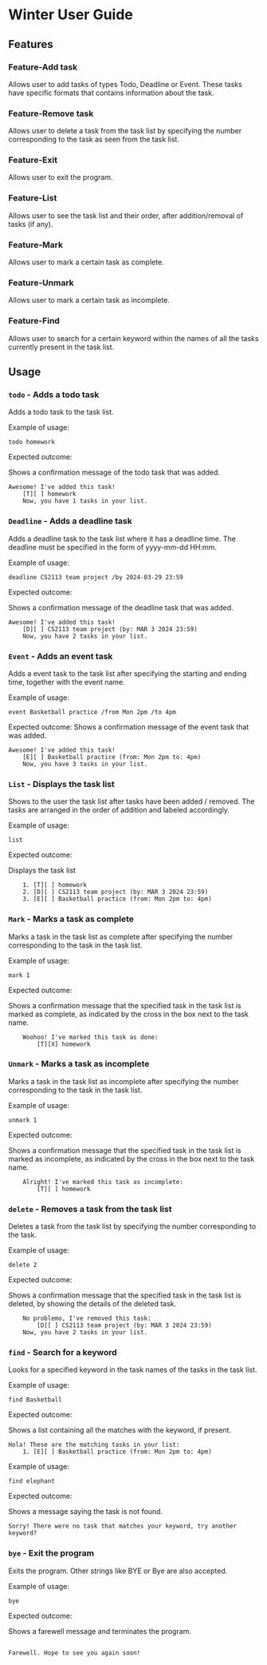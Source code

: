 # Winter User Guide

## Features 

### Feature-Add task

Allows user to add tasks of types Todo, Deadline or Event. These tasks have specific
formats that contains information about the task.

### Feature-Remove task

Allows user to delete a task from the task list by specifying the number 
corresponding to the task as seen from the task list.

### Feature-Exit

Allows user to exit the program.

### Feature-List

Allows user to see the task list and their order, after addition/removal of tasks (if any).


### Feature-Mark

Allows user to mark a certain task as complete.

### Feature-Unmark

Allows user to mark a certain task as incomplete.

### Feature-Find

Allows user to search for a certain keyword within the names of all the tasks currently present in the task list.

## Usage

### `todo` - Adds a todo task

Adds a todo task to the task list.

Example of usage: 

`todo homework`

Expected outcome:

Shows a confirmation message of the todo task that was added.

```
Awesome! I've added this task!
    [T][ ] homework
    Now, you have 1 tasks in your list.
```

### `Deadline` - Adds a deadline task

Adds a deadline task to the task list where it has a deadline time. The deadline must be specified in the form of yyyy-mm-dd HH:mm.

Example of usage:

`deadline CS2113 team project /by 2024-03-29 23:59`

Expected outcome:

Shows a confirmation message of the deadline task that was added.

```
Awesome! I've added this task!
    [D][ ] CS2113 team project (by: MAR 3 2024 23:59)
    Now, you have 2 tasks in your list.
```

### `Event` - Adds an event task

Adds a event task to the task list after specifying the starting and ending time, together with the event name.

Example of usage:

`event Basketball practice /from Mon 2pm /to 4pm`

Expected outcome:
Shows a confirmation message of the event task that was added.


```
Awesome! I've added this task!
    [E][ ] Basketball practice (from: Mon 2pm to: 4pm)
    Now, you have 3 tasks in your list.
```
### `List` - Displays the task list

Shows to the user the task list after tasks have been added / removed. The tasks are arranged in the order of addition and labeled accordingly.

Example of usage:

`list`

Expected outcome:

Displays the task list

```
    1. [T][ ] homework
    2. [D][ ] CS2113 team project (by: MAR 3 2024 23:59)
    3. [E][ ] Basketball practice (from: Mon 2pm to: 4pm)
```
### `Mark` - Marks a task as complete

Marks a task in the task list as complete after specifying the number corresponding to the task in the task list.

Example of usage:

`mark 1`

Expected outcome:

Shows a confirmation message that the specified task in the task list is marked as complete, as indicated by the cross in the box next to the task name.

```
    Woohoo! I've marked this task as done:
        [T][X] homework
```
### `Unmark` - Marks a task as incomplete

Marks a task in the task list as incomplete after specifying the number corresponding to the task in the task list.

Example of usage:

`unmark 1`

Expected outcome:

Shows a confirmation message that the specified task in the task list is marked as incomplete, as indicated by the cross in the box next to the task name.

```
    Alright! I've marked this task as incomplete:
        [T][ ] homework
```


### `delete` - Removes a task from the task list

Deletes a task from the task list by specifying the number corresponding to the task.

Example of usage:

`delete 2`

Expected outcome:

Shows a confirmation message that the specified task in the task list is deleted, by showing the details of the deleted task.

```
    No problemo, I've removed this task: 
        [D][ ] CS2113 team project (by: MAR 3 2024 23:59)
    Now, you have 2 tasks in your list.
```
### `find` - Search for a keyword

Looks for a specified keyword in the task names of the tasks in the task list.

Example of usage:

`find Basketball`

Expected outcome:

Shows a list containing all the matches with the keyword, if present.

```
Hola! These are the matching tasks in your list:
    1. [E][ ] Basketball practice (from: Mon 2pm to: 4pm)
```
Example of usage:

`find elephant`

Expected outcome:

Shows a message saying the task is not found.

```
Sorry! There were no task that matches your keyword, try another keyword?
```

### `bye` - Exit the program

Exits the program. Other strings like BYE or Bye are also accepted.

Example of usage:

`bye`

Expected outcome:

Shows a farewell message and terminates the program.

```

Farewell. Hope to see you again soon!
```

